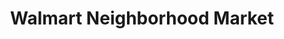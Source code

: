 ---
title: "Walmart Neighborhood Market"
url: /san-angelo/walmart-neighborhood-market-knickerbocker-road/
shop: Supermarkt
---